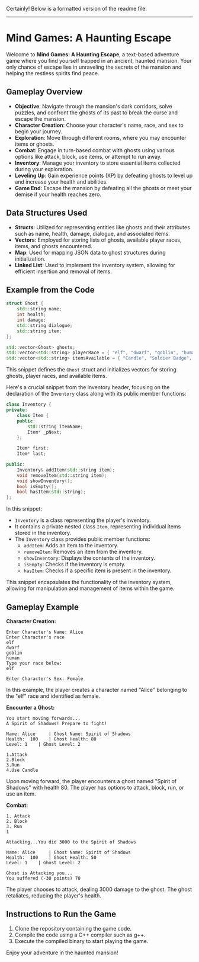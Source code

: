Certainly! Below is a formatted version of the readme file:

---

# Mind Games: A Haunting Escape

Welcome to **Mind Games: A Haunting Escape**, a text-based adventure game where you find yourself trapped in an ancient, haunted mansion. Your only chance of escape lies in unraveling the secrets of the mansion and helping the restless spirits find peace.

## Gameplay Overview

- **Objective**: Navigate through the mansion's dark corridors, solve puzzles, and confront the ghosts of its past to break the curse and escape the mansion.
- **Character Creation**: Choose your character's name, race, and sex to begin your journey.
- **Exploration**: Move through different rooms, where you may encounter items or ghosts.
- **Combat**: Engage in turn-based combat with ghosts using various options like attack, block, use items, or attempt to run away.
- **Inventory**: Manage your inventory to store essential items collected during your exploration.
- **Leveling Up**: Gain experience points (XP) by defeating ghosts to level up and increase your health and abilities.
- **Game End**: Escape the mansion by defeating all the ghosts or meet your demise if your health reaches zero.

## Data Structures Used

- **Structs**: Utilized for representing entities like ghosts and their attributes such as name, health, damage, dialogue, and associated items.
- **Vectors**: Employed for storing lists of ghosts, available player races, items, and ghosts encountered.
- **Map**: Used for mapping JSON data to ghost structures during initialization.
- **Linked List**: Used to implement the inventory system, allowing for efficient insertion and removal of items.

## Example from the Code

```cpp
struct Ghost {
    std::string name;
    int health;
    int damage;
    std::string dialogue;
    std::string item;
};

std::vector<Ghost> ghosts;
std::vector<std::string> playerRace = { "elf", "dwarf", "goblin", "human" };
std::vector<std::string> itemsAvailable = { "Candle", "Soldier Badge", "Teddy Bear", "Cat Pendant", "Torn Page" };
```

This snippet defines the `Ghost` struct and initializes vectors for storing ghosts, player races, and available items.

Here's a crucial snippet from the inventory header, focusing on the declaration of the `Inventory` class along with its public member functions:

```cpp
class Inventory {
private:
    class Item {
    public:
        std::string itemName;
        Item* _pNext;
    };

    Item* first;
    Item* last;

public:
    Inventory& addItem(std::string item);
    void removeItem(std::string item);
    void showInventory();
    bool isEmpty();
    bool hasItem(std::string);
};
```

In this snippet:

- `Inventory` is a class representing the player's inventory.
- It contains a private nested class `Item`, representing individual items stored in the inventory.
- The `Inventory` class provides public member functions:
  - `addItem`: Adds an item to the inventory.
  - `removeItem`: Removes an item from the inventory.
  - `showInventory`: Displays the contents of the inventory.
  - `isEmpty`: Checks if the inventory is empty.
  - `hasItem`: Checks if a specific item is present in the inventory.

This snippet encapsulates the functionality of the inventory system, allowing for manipulation and management of items within the game.

## Gameplay Example

**Character Creation:**

```
Enter Character's Name: Alice
Enter Character's race
elf
dwarf
goblin
human
Type your race below: 
elf

Enter Character's Sex: Female
```

In this example, the player creates a character named "Alice" belonging to the "elf" race and identified as female.

**Encounter a Ghost:**

```
You start moving forwards...
A Spirit of Shadows! Prepare to fight!

Name: Alice		| Ghost Name: Spirit of Shadows
Health:  100	| Ghost Health: 80
Level: 1	| Ghost Level: 2

1.Attack
2.Block
3.Run
4.Use Candle
```

Upon moving forward, the player encounters a ghost named "Spirit of Shadows" with health 80. The player has options to attack, block, run, or use an item.

**Combat:**

```
1. Attack
2. Block
3. Run
1

Attacking...You did 3000 to the Spirit of Shadows

Name: Alice		| Ghost Name: Spirit of Shadows
Health:  100	| Ghost Health: 50
Level: 1	| Ghost Level: 2

Ghost is Attacking you...
You suffered (-30 points) 70
```

The player chooses to attack, dealing 3000 damage to the ghost. The ghost retaliates, reducing the player's health.

## Instructions to Run the Game

1. Clone the repository containing the game code.
2. Compile the code using a C++ compiler such as g++.
3. Execute the compiled binary to start playing the game.


Enjoy your adventure in the haunted mansion!
